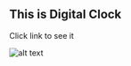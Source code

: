 
## This is Digital Clock

Click link to see it

![alt text](https://i.pinimg.com/originals/7f/76/1d/7f761dc8e47cc64d00c7344a538c14d2.gif)
